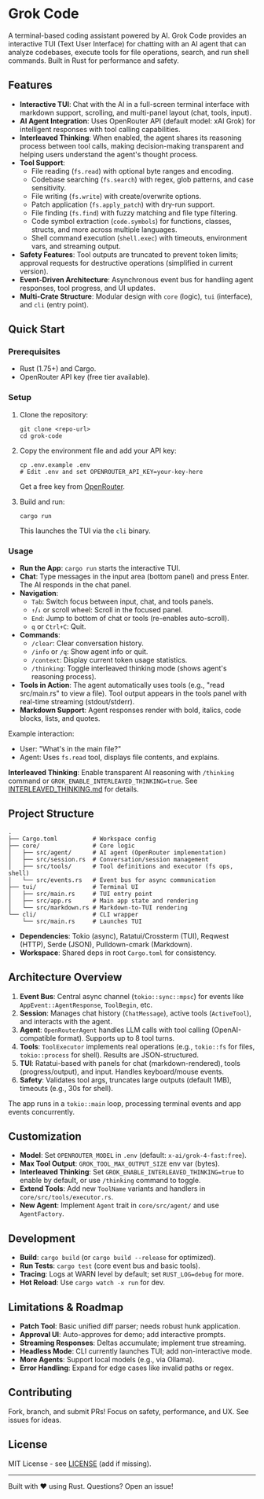 # Grok Code
A terminal-based coding assistant powered by AI. Grok Code provides an interactive TUI (Text User Interface) for chatting with an AI agent that can analyze codebases, execute tools for file operations, search, and run shell commands. Built in Rust for performance and safety.

## Features
- **Interactive TUI**: Chat with the AI in a full-screen terminal interface with markdown support, scrolling, and multi-panel layout (chat, tools, input).
- **AI Agent Integration**: Uses OpenRouter API (default model: xAI Grok) for intelligent responses with tool calling capabilities.
- **Interleaved Thinking**: When enabled, the agent shares its reasoning process between tool calls, making decision-making transparent and helping users understand the agent's thought process.
- **Tool Support**:
  - File reading (`fs.read`) with optional byte ranges and encoding.
  - Codebase searching (`fs.search`) with regex, glob patterns, and case sensitivity.
  - File writing (`fs.write`) with create/overwrite options.
  - Patch application (`fs.apply_patch`) with dry-run support.
  - File finding (`fs.find`) with fuzzy matching and file type filtering.
  - Code symbol extraction (`code.symbols`) for functions, classes, structs, and more across multiple languages.
  - Shell command execution (`shell.exec`) with timeouts, environment vars, and streaming output.
- **Safety Features**: Tool outputs are truncated to prevent token limits; approval requests for destructive operations (simplified in current version).
- **Event-Driven Architecture**: Asynchronous event bus for handling agent responses, tool progress, and UI updates.
- **Multi-Crate Structure**: Modular design with `core` (logic), `tui` (interface), and `cli` (entry point).

## Quick Start

### Prerequisites
- Rust (1.75+) and Cargo.
- OpenRouter API key (free tier available).

### Setup
1. Clone the repository:
   ```
   git clone <repo-url>
   cd grok-code
   ```

2. Copy the environment file and add your API key:
   ```
   cp .env.example .env
   # Edit .env and set OPENROUTER_API_KEY=your-key-here
   ```
   Get a free key from [OpenRouter](https://openrouter.ai/keys).

3. Build and run:
   ```
   cargo run
   ```
   This launches the TUI via the `cli` binary.

### Usage
- **Run the App**: `cargo run` starts the interactive TUI.
- **Chat**: Type messages in the input area (bottom panel) and press Enter. The AI responds in the chat panel.
- **Navigation**:
  - `Tab`: Switch focus between input, chat, and tools panels.
  - `↑`/`↓` or scroll wheel: Scroll in the focused panel.
  - `End`: Jump to bottom of chat or tools (re-enables auto-scroll).
  - `q` or `Ctrl+C`: Quit.
- **Commands**:
  - `/clear`: Clear conversation history.
  - `/info` or `/q`: Show agent info or quit.
  - `/context`: Display current token usage statistics.
  - `/thinking`: Toggle interleaved thinking mode (shows agent's reasoning process).
- **Tools in Action**: The agent automatically uses tools (e.g., "read src/main.rs" to view a file). Tool output appears in the tools panel with real-time streaming (stdout/stderr).
- **Markdown Support**: Agent responses render with bold, italics, code blocks, lists, and quotes.

Example interaction:
- User: "What's in the main file?"
- Agent: Uses `fs.read` tool, displays file contents, and explains.

**Interleaved Thinking**: Enable transparent AI reasoning with `/thinking` command or `GROK_ENABLE_INTERLEAVED_THINKING=true`. See [INTERLEAVED_THINKING.md](INTERLEAVED_THINKING.md) for details.

## Project Structure
```
.
├── Cargo.toml          # Workspace config
├── core/               # Core logic
│   ├── src/agent/      # AI agent (OpenRouter implementation)
│   ├── src/session.rs  # Conversation/session management
│   ├── src/tools/      # Tool definitions and executor (fs ops, shell)
│   └── src/events.rs   # Event bus for async communication
├── tui/                # Terminal UI
│   ├── src/main.rs     # TUI entry point
│   ├── src/app.rs      # Main app state and rendering
│   └── src/markdown.rs # Markdown-to-TUI rendering
└── cli/                # CLI wrapper
    └── src/main.rs     # Launches TUI
```

- **Dependencies**: Tokio (async), Ratatui/Crossterm (TUI), Reqwest (HTTP), Serde (JSON), Pulldown-cmark (Markdown).
- **Workspace**: Shared deps in root `Cargo.toml` for consistency.

## Architecture Overview
1. **Event Bus**: Central async channel (`tokio::sync::mpsc`) for events like `AppEvent::AgentResponse`, `ToolBegin`, etc.
2. **Session**: Manages chat history (`ChatMessage`), active tools (`ActiveTool`), and interacts with the agent.
3. **Agent**: `OpenRouterAgent` handles LLM calls with tool calling (OpenAI-compatible format). Supports up to 8 tool turns.
4. **Tools**: `ToolExecutor` implements real operations (e.g., `tokio::fs` for files, `tokio::process` for shell). Results are JSON-structured.
5. **TUI**: Ratatui-based with panels for chat (markdown-rendered), tools (progress/output), and input. Handles keyboard/mouse events.
6. **Safety**: Validates tool args, truncates large outputs (default 1MB), timeouts (e.g., 30s for shell).

The app runs in a `tokio::main` loop, processing terminal events and app events concurrently.

## Customization
- **Model**: Set `OPENROUTER_MODEL` in `.env` (default: `x-ai/grok-4-fast:free`).
- **Max Tool Output**: `GROK_TOOL_MAX_OUTPUT_SIZE` env var (bytes).
- **Interleaved Thinking**: Set `GROK_ENABLE_INTERLEAVED_THINKING=true` to enable by default, or use `/thinking` command to toggle.
- **Extend Tools**: Add new `ToolName` variants and handlers in `core/src/tools/executor.rs`.
- **New Agent**: Implement `Agent` trait in `core/src/agent/` and use `AgentFactory`.

## Development
- **Build**: `cargo build` (or `cargo build --release` for optimized).
- **Run Tests**: `cargo test` (core event bus and basic tools).
- **Tracing**: Logs at WARN level by default; set `RUST_LOG=debug` for more.
- **Hot Reload**: Use `cargo watch -x run` for dev.

## Limitations & Roadmap
- **Patch Tool**: Basic unified diff parser; needs robust hunk application.
- **Approval UI**: Auto-approves for demo; add interactive prompts.
- **Streaming Responses**: Deltas accumulate; implement true streaming.
- **Headless Mode**: CLI currently launches TUI; add non-interactive mode.
- **More Agents**: Support local models (e.g., via Ollama).
- **Error Handling**: Expand for edge cases like invalid paths or regex.

## Contributing
Fork, branch, and submit PRs! Focus on safety, performance, and UX. See issues for ideas.

## License
MIT License - see [LICENSE](LICENSE) (add if missing).

---

Built with ❤️ using Rust. Questions? Open an issue!